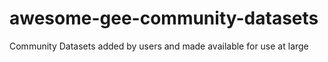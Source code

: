 # awesome-gee-community-datasets
Community Datasets added by users and made available for use at large
